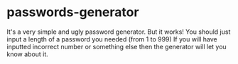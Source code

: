 # passwords-generator
It's a very simple and ugly password generator. But it works!
You should just input a length of a password you needed (from 1 to 999)
If you will have inputted  incorrect number or something else then the generator will let you know about it.
